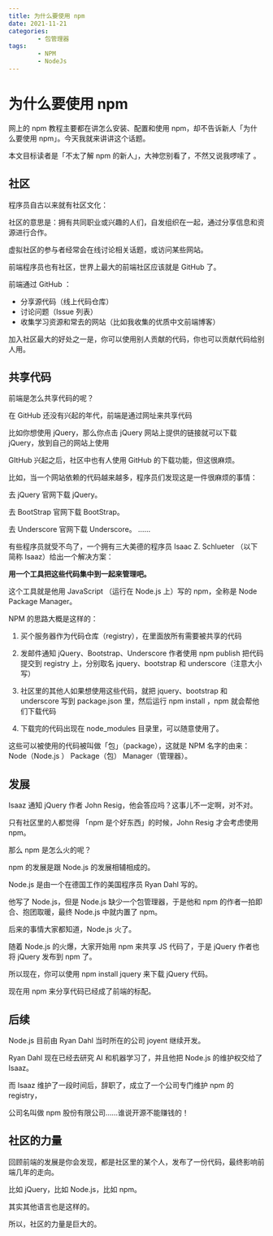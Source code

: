 ```yaml
---
title: 为什么要使用 npm
date: 2021-11-21
categories:
        - 包管理器
tags:
        - NPM
        - NodeJs
---
```


# 为什么要使用 npm

网上的 npm 教程主要都在讲怎么安装、配置和使用 npm，却不告诉新人「为什么要使用 npm」。今天我就来讲讲这个话题。

本文目标读者是「不太了解 npm 的新人」，大神您别看了，不然又说我啰嗦了 。

## 社区

程序员自古以来就有社区文化：

社区的意思是：拥有共同职业或兴趣的人们，自发组织在一起，通过分享信息和资源进行合作。

虚拟社区的参与者经常会在线讨论相关话题，或访问某些网站。

前端程序员也有社区，世界上最大的前端社区应该就是 GitHub 了。

前端通过 GitHub ：

- 分享源代码（线上代码仓库）
- 讨论问题（Issue 列表）
- 收集学习资源和常去的网站（比如我收集的优质中文前端博客）

加入社区最大的好处之一是，你可以使用别人贡献的代码，你也可以贡献代码给别人用。

## 共享代码

前端是怎么共享代码的呢？

在 GitHub 还没有兴起的年代，前端是通过网址来共享代码

比如你想使用 jQuery，那么你点击 jQuery 网站上提供的链接就可以下载 jQuery，放到自己的网站上使用

GItHub 兴起之后，社区中也有人使用 GitHub 的下载功能，但这很麻烦。

比如，当一个网站依赖的代码越来越多，程序员们发现这是一件很麻烦的事情：

去 jQuery 官网下载 jQuery。

去 BootStrap 官网下载 BootStrap。

去 Underscore 官网下载 Underscore。
……

有些程序员就受不鸟了，一个拥有三大美德的程序员 Isaac Z. Schlueter （以下简称 Isaaz）给出一个解决方案：

**用一个工具把这些代码集中到一起来管理吧。**

这个工具就是他用 JavaScript （运行在 Node.js 上）写的 npm，全称是 Node Package Manager。

NPM 的思路大概是这样的：

1. 买个服务器作为代码仓库（registry），在里面放所有需要被共享的代码

2. 发邮件通知 jQuery、Bootstrap、Underscore 作者使用 npm publish 把代码提交到 registry 上，分别取名 jquery、bootstrap 和 underscore（注意大小写）

3. 社区里的其他人如果想使用这些代码，就把 jquery、bootstrap 和 underscore 写到 package.json 里，然后运行 npm install ，npm 就会帮他们下载代码

4. 下载完的代码出现在 node_modules 目录里，可以随意使用了。

这些可以被使用的代码被叫做「包」（package），这就是 NPM 名字的由来：Node（Node.js ） Package（包） Manager（管理器）。

## 发展

Isaaz 通知 jQuery 作者 John Resig，他会答应吗？这事儿不一定啊，对不对。

只有社区里的人都觉得 「npm 是个好东西」的时候，John Resig 才会考虑使用 npm。

那么 npm 是怎么火的呢？

npm 的发展是跟 Node.js 的发展相辅相成的。

Node.js 是由一个在德国工作的美国程序员 Ryan Dahl 写的。

他写了 Node.js，但是 Node.js 缺少一个包管理器，于是他和 npm 的作者一拍即合、抱团取暖，最终 Node.js 中就内置了 npm。

后来的事情大家都知道，Node.js 火了。

随着 Node.js 的火爆，大家开始用 npm 来共享 JS 代码了，于是 jQuery 作者也将 jQuery 发布到 npm 了。

所以现在，你可以使用 npm install jquery 来下载 jQuery 代码。

现在用 npm 来分享代码已经成了前端的标配。

## 后续

Node.js 目前由 Ryan Dahl 当时所在的公司 joyent 继续开发。

Ryan Dahl 现在已经去研究 AI 和机器学习了，并且他把 Node.js 的维护权交给了 Isaaz。

而 Isaaz 维护了一段时间后，辞职了，成立了一个公司专门维护 npm 的 registry，

公司名叫做 npm 股份有限公司……谁说开源不能赚钱的！

## 社区的力量

回顾前端的发展是你会发现，都是社区里的某个人，发布了一份代码，最终影响前端几年的走向。

比如 jQuery，比如 Node.js，比如 npm。

其实其他语言也是这样的。

所以，社区的力量是巨大的。
